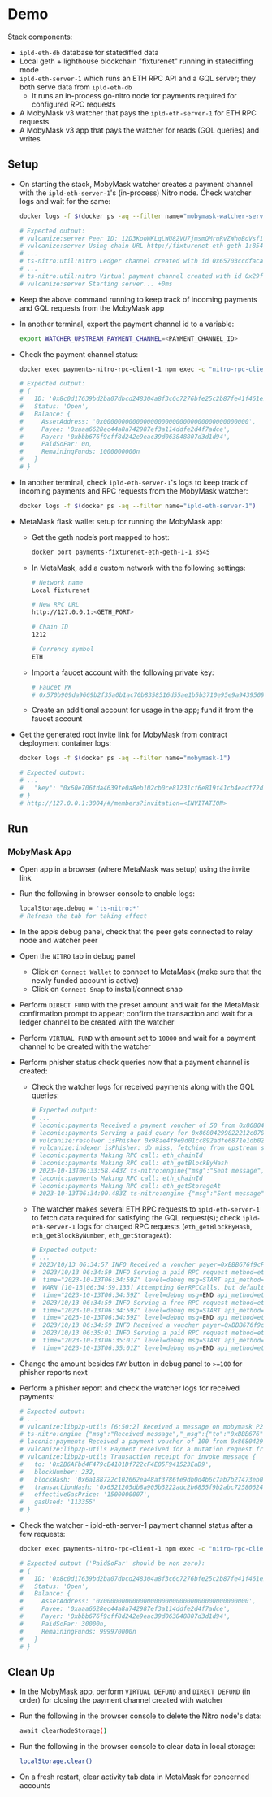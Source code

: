 # Demo

Stack components:
* `ipld-eth-db` database for statediffed data
* Local geth + lighthouse blockchain "fixturenet" running in statediffing mode
* `ipld-eth-server-1` which runs an ETH RPC API and a GQL server; they both serve data from `ipld-eth-db`
  * It runs an in-process go-nitro node for payments required for configured RPC requests
* A MobyMask v3 watcher that pays the `ipld-eth-server-1` for ETH RPC requests
* A MobyMask v3 app that pays the watcher for reads (GQL queries) and writes

## Setup

* On starting the stack, MobyMask watcher creates a payment channel with the `ipld-eth-server-1`'s (in-process) Nitro node. Check watcher logs and wait for the same:

  ```bash
  docker logs -f $(docker ps -aq --filter name="mobymask-watcher-server")

  # Expected output:
  # vulcanize:server Peer ID: 12D3KooWKLqLWU82VU7jmsmQMruRvZWhoBoVsf1UHchM5Nuq9ymY
  # vulcanize:server Using chain URL http://fixturenet-eth-geth-1:8546 for Nitro node
  # ...
  # ts-nitro:util:nitro Ledger channel created with id 0x65703ccdfacab09ac35367bdbe6c5a337e7a6651aad526807607b1c59b28bc1e
  # ...
  # ts-nitro:util:nitro Virtual payment channel created with id 0x29ff1335d73391a50e8fde3e9b34f00c3d81c39ddc7f89187f44dd51df96140e
  # vulcanize:server Starting server... +0ms
  ```

* Keep the above command running to keep track of incoming payments and GQL requests from the MobyMask app

* In another terminal, export the payment channel id to a variable:

  ```bash
  export WATCHER_UPSTREAM_PAYMENT_CHANNEL=<PAYMENT_CHANNEL_ID>
  ```

* Check the payment channel status:

  ```bash
  docker exec payments-nitro-rpc-client-1 npm exec -c "nitro-rpc-client get-payment-channel $WATCHER_UPSTREAM_PAYMENT_CHANNEL -s false -h ipld-eth-server-1 -p 4005"

  # Expected output:
  # {
  #   ID: '0x8c0d17639bd2ba07dbcd248304a8f3c6c7276bfe25c2b87fe41f461e20f33f01',
  #   Status: 'Open',
  #   Balance: {
  #     AssetAddress: '0x0000000000000000000000000000000000000000',
  #     Payee: '0xaaa6628ec44a8a742987ef3a114ddfe2d4f7adce',
  #     Payer: '0xbbb676f9cff8d242e9eac39d063848807d3d1d94',
  #     PaidSoFar: 0n,
  #     RemainingFunds: 1000000000n
  #   }
  # }
  ```

* In another terminal, check `ipld-eth-server-1`'s logs to keep track of incoming payments and RPC requests from the MobyMask watcher:

  ```bash
  docker logs -f $(docker ps -aq --filter name="ipld-eth-server-1")
  ```

* MetaMask flask wallet setup for running the MobyMask app:

  * Get the geth node’s port mapped to host:

    ```bash
    docker port payments-fixturenet-eth-geth-1-1 8545
    ```

  * In MetaMask, add a custom network with the following settings:

    ```bash
    # Network name
    Local fixturenet

    # New RPC URL
    http://127.0.0.1:<GETH_PORT>

    # Chain ID
    1212

    # Currency symbol
    ETH
    ```

  * Import a faucet account with the following private key:

    ```bash
    # Faucet PK
    # 0x570b909da9669b2f35a0b1ac70b8358516d55ae1b5b3710e95e9a94395090597
    ```

  * Create an additional account for usage in the app; fund it from the faucet account

* Get the generated root invite link for MobyMask from contract deployment container logs:

  ```bash
  docker logs -f $(docker ps -aq --filter name="mobymask-1")

  # Expected output:
  # ...
  #   "key": "0x60e706fda4639fe0a8eb102cb0ce81231cf6e819f41cb4eadf72d865ea4c11ad"
  # }
  # http://127.0.0.1:3004/#/members?invitation=<INVITATION>
  ```

## Run

### MobyMask App

* Open app in a browser (where MetaMask was setup) using the invite link

* Run the following in browser console to enable logs:

  ```bash
  localStorage.debug = 'ts-nitro:*'
  # Refresh the tab for taking effect
  ```

* In the app’s debug panel, check that the peer gets connected to relay node and watcher peer

* Open the `NITRO` tab in debug panel
  * Click on `Connect Wallet` to connect to MetaMask (make sure that the newly funded account is active)
  * Click on `Connect Snap` to install/connect snap

* Perform `DIRECT FUND` with the preset amount and wait for the MetaMask confirmation prompt to appear; confirm the transaction and wait for a ledger channel to be created with the watcher

* Perform `VIRTUAL FUND` with amount set to `10000` and wait for a payment channel to be created with the watcher

* Perform phisher status check queries now that a payment channel is created:

  * Check the watcher logs for received payments along with the GQL queries:

    ```bash
    # Expected output:
    # ...
    # laconic:payments Received a payment voucher of 50 from 0x86804299822212c070178B5135Ba6DdAcFC357D3
    # laconic:payments Serving a paid query for 0x86804299822212c070178B5135Ba6DdAcFC357D3
    # vulcanize:resolver isPhisher 0x98ae4f9e9d01cc892adfe6871e1db0287039e0c183d3b5bb31d724228c114744 0x2B6AFbd4F479cE4101Df722cF4E05F941523EaD9 TWT:ash1
    # vulcanize:indexer isPhisher: db miss, fetching from upstream server
    # laconic:payments Making RPC call: eth_chainId
    # laconic:payments Making RPC call: eth_getBlockByHash
    # 2023-10-13T06:33:58.443Z ts-nitro:engine{"msg":"Sent message","_msg":{"to":"0xAAA662","from":"0xBBB676", "payloadSummaries":[],"proposalSummaries":[],"payments":[{"amount":200,"channelId":"0x9a4bdfe03c8e72f368aab07e6bd18f1cd6821170e1a93e59864aad6ee6a853a2"}],"rejectedObjectives":[]}}
    # laconic:payments Making RPC call: eth_chainId
    # laconic:payments Making RPC call: eth_getStorageAt
    # 2023-10-13T06:34:00.483Z ts-nitro:engine {"msg":"Sent message","_msg":{"to":"0xAAA662","from":"0xBBB676",# "payloadSummaries":[],"proposalSummaries":[],"payments":[{"amount":300,"channelId":"0x9a4bdfe03c8e72f368aab07e6bd18f1cd6821170e1a93e59864aad6ee6a853a2"}],"rejectedObjectives":[]}}
    ```

  * The watcher makes several ETH RPC requests to `ipld-eth-server-1` to fetch data required for satisfying the GQL request(s); check `ipld-eth-server-1` logs for charged RPC requests (`eth_getBlockByHash`, `eth_getBlockByNumber`, `eth_getStorageAt`):

    ```bash
    # Expected output:
    # ...
    # 2023/10/13 06:34:57 INFO Received a voucher payer=0xBBB676f9cFF8D242e9eaC39D063848807d3D1D94 amount=100
    #  2023/10/13 06:34:59 INFO Serving a paid RPC request method=eth_getBlockByHash cost=50 sender=0xBBB676f9cFF8D242e9eaC39D063848807d3D1D94
    #  time="2023-10-13T06:34:59Z" level=debug msg=START api_method=eth_getBlockByHash api_params="[0x46411a554f30e607bdd79cd157a60a7c8b314c0709557be3357ed2fef53d6c3d false]" api_reqid=52 conn="192.168.64.4:59644" user_id= uuid=a1893211-6992-11ee-a67a-0242c0a8400c
    #  WARN [10-13|06:34:59.133] Attempting GerRPCCalls, but default PluginLoader has not been initialized
    #  time="2023-10-13T06:34:59Z" level=debug msg=END api_method=eth_getBlockByHash api_params="[0x46411a554f30e607bdd79cd157a60a7c8b314c0709557be3357ed2fef53d6c3d false]" api_reqid=52 conn="192.168.64.4:59644" duration=5 user_id= uuid=a1893211-6992-11ee-a67a-0242c0a8400c
    #  2023/10/13 06:34:59 INFO Serving a free RPC request method=eth_chainId
    #  time="2023-10-13T06:34:59Z" level=debug msg=START api_method=eth_chainId api_params="[]" api_reqid=53 conn="192.168.64.4:59658" user_id= uuid=a18a96d9-6992-11ee-a67a-0242c0a8400c
    #  time="2023-10-13T06:34:59Z" level=debug msg=END api_method=eth_chainId api_params="[]" api_reqid=53 conn="192.168.64.4:59658" duration=0 user_id= uuid=a18a96d9-6992-11ee-a67a-0242c0a8400c
    #  2023/10/13 06:34:59 INFO Received a voucher payer=0xBBB676f9cFF8D242e9eaC39D063848807d3D1D94 amount=100
    #  2023/10/13 06:35:01 INFO Serving a paid RPC request method=eth_getStorageAt cost=50 sender=0xBBB676f9cFF8D242e9eaC39D063848807d3D1D94
    #  time="2023-10-13T06:35:01Z" level=debug msg=START api_method=eth_getStorageAt api_params="[0x2b6afbd4f479ce4101df722cf4e05f941523ead9 0xf76621c2cc1c1705fabbc22d30ffc5ded7f26e4995feb8d1c9812a2697ba1278 0x46411a554f30e607bdd79cd157a60a7c8b314c0709557be3357ed2fef53d6c3d]" api_reqid=54 conn="192.168.64.4:59660" user_id= uuid=a2bd75d2-6992-11ee-a67a-0242c0a8400c
    #  time="2023-10-13T06:35:01Z" level=debug msg=END api_method=eth_getStorageAt api_params="[0x2b6afbd4f479ce4101df722cf4e05f941523ead9 0xf76621c2cc1c1705fabbc22d30ffc5ded7f26e4995feb8d1c9812a2697ba1278 0x46411a554f30e607bdd79cd157a60a7c8b314c0709557be3357ed2fef53d6c3d]" api_reqid=54 conn="192.168.64.4:59660" duration=7 user_id= uuid=a2bd75d2-6992-11ee-a67a-0242c0a8400c
    ```

* Change the amount besides `PAY` button in debug panel to `>=100` for phisher reports next

* Perform a phisher report and check the watcher logs for received payments:

  ```bash
  # Expected output:
  # ...
  # vulcanize:libp2p-utils [6:50:2] Received a message on mobymask P2P network from peer: 12D3KooWRkxV9SX8uTUZYkbRjai4Fsn7yavB61J5TMnksixsabsP
  # ts-nitro:engine {"msg":"Received message","_msg":{"to":"0xBBB676","from":"0x868042","payloadSummaries":[],"proposalSummaries":[],"payments":[{"amount":200,"channelId":"0x557153d729cf3323c0bdb40a36b245f98c2d4562933ba2182c9d61c5cfeda948"}],"rejectedObjectives":[]}}
  # laconic:payments Received a payment voucher of 100 from 0x86804299822212c070178B5135Ba6DdAcFC357D3
  # vulcanize:libp2p-utils Payment received for a mutation request from 0x86804299822212c070178B5135Ba6DdAcFC357D3
  # vulcanize:libp2p-utils Transaction receipt for invoke message {
  #   to: '0x2B6AFbd4F479cE4101Df722cF4E05F941523EaD9',
  #   blockNumber: 232,
  #   blockHash: '0x6a188722c102662ea48af3786fe9db0d4b6c7ab7b27473eb0e628cf95746a244',
  #   transactionHash: '0x6521205db8a905b3222adc2b6855f9b2abc72580624d299bec2a35bcba173efa',
  #   effectiveGasPrice: '1500000007',
  #   gasUsed: '113355'
  # }
  ```

* Check the watcher - ipld-eth-server-1 payment channel status after a few requests:

  ```bash
  docker exec payments-nitro-rpc-client-1 npm exec -c "nitro-rpc-client get-payment-channel $WATCHER_UPSTREAM_PAYMENT_CHANNEL -s false -h ipld-eth-server-1 -p 4005"

  # Expected output ('PaidSoFar' should be non zero):
  # {
  #   ID: '0x8c0d17639bd2ba07dbcd248304a8f3c6c7276bfe25c2b87fe41f461e20f33f01',
  #   Status: 'Open',
  #   Balance: {
  #     AssetAddress: '0x0000000000000000000000000000000000000000',
  #     Payee: '0xaaa6628ec44a8a742987ef3a114ddfe2d4f7adce',
  #     Payer: '0xbbb676f9cff8d242e9eac39d063848807d3d1d94',
  #     PaidSoFar: 30000n,
  #     RemainingFunds: 999970000n
  #   }
  # }
  ```


## Clean Up

* In the MobyMask app, perform `VIRTUAL DEFUND` and `DIRECT DEFUND` (in order) for closing the payment channel created with watcher

* Run the following in the browser console to delete the Nitro node's data:

  ```bash
  await clearNodeStorage()
  ```

* Run the following in the browser console to clear data in local storage:
  ```bash
  localStorage.clear()
  ```

* On a fresh restart, clear activity tab data in MetaMask for concerned accounts

